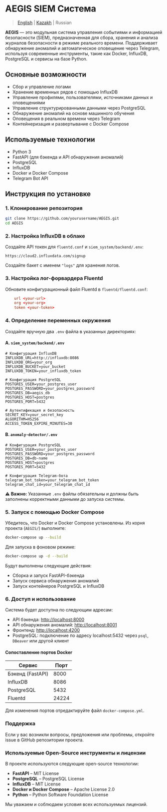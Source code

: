 # AEGIS SIEM Система


> [English](https://github.com/scara02/AEGIS/blob/main/README.md) | [Kazakh](https://github.com/scara02/AEGIS/blob/main/README.kz.md) | Russian


**AEGIS** — это модульная система управления событиями и информацией безопасности (SIEM), предназначенная для сбора, хранения и анализа журналов безопасности в режиме реального времени. Поддерживает обнаружение аномалий и автоматическое оповещение через Telegram, используя современные инструменты, такие как Docker, InfluxDB, PostgreSQL и сервисы на базе Python.

## Основные возможности

- Сбор и управление логами
- Хранение временных рядов с помощью InfluxDB
- Управление профилями, пользователями, источниками данных и оповещениями
- Управление структурированными данными через PostgreSQL
- Обнаружение аномалий на основе машинного обучения
- Оповещения в реальном времени через Telegram
- Контейнеризация и развертывание с Docker Compose

## Используемые технологии

- Python 3
- FastAPI (для бэкенда и API обнаружения аномалий)
- PostgreSQL
- InfluxDB
- Docker и Docker Compose
- Telegram Bot API

## Инструкция по установке

### 1. Клонирование репозитория

```bash
git clone https://github.com/yourusername/AEGIS.git
cd AEGIS
```

### 2. Настройка InfluxDB в облаке

Создайте API токен для `fluentd.conf` и `siem_system/backend/.env`:

```url
https://cloud2.influxdata.com/signup
```

Создайте бакет с именем `"logs"` для хранения логов.

### 3. Настройка лог-форвардера Fluentd

Обновите конфигурационный файл Fluentd в `fluentd/fluentd.conf`:

```conf
    url <your-url>
    org <your-org>
    token <your-token>
```

### 4. Определение переменных окружения

Создайте вручную два `.env` файла в указанных директориях:

#### A. `siem_system/backend/.env`

```.env
# Конфигурация InfluxDB
INFLUXDB_URL=http://influxdb:8086
INFLUXDB_ORG=your_org
INFLUXDB_BUCKET=your_bucket
INFLUXDB_TOKEN=your_influxdb_token

# Конфигурация PostgreSQL
POSTGRES_USER=your_postgres_user
POSTGRES_PASSWORD=your_postgres_password
POSTGRES_DB=aegis_db
POSTGRES_HOST=postgres
POSTGRES_PORT=5432

# Аутентификация и безопасность
SECRET_KEY=your_secret_key
ALGORITHM=HS256
ACCESS_TOKEN_EXPIRE_MINUTES=30
```

#### B. `anomaly-detector/.env`

```.env
# Конфигурация PostgreSQL
POSTGRES_USER=your_postgres_user
POSTGRES_PASSWORD=your_postgres_password
POSTGRES_DB=db-name
POSTGRES_HOST=postgres
POSTGRES_PORT=5432

# Конфигурация Telegram-бота
telegram_bot_token=your_telegram_bot_token
telegram_chat_id=your_telegram_chat_id
```

⚠️ **Важно:** Указанные `.env` файлы обязательны и должны быть заполнены корректными данными до запуска системы.

### 5. Запуск с помощью Docker Compose

Убедитесь, что Docker и Docker Compose установлены. Из корня проекта (`AEGIS/`) выполните:

```bash
docker-compose up --build
```

Для запуска в фоновом режиме:

```bash
docker-compose up -d --build
```

Будут выполнены следующие действия:

- Сборка и запуск FastAPI-бэкенда
- Запуск сервиса обнаружения аномалий
- Запуск контейнеров PostgreSQL и InfluxDB

### 6. Доступ и использование

Система будет доступна по следующим адресам:

- API бэкенда: [http://localhost:8000](http://localhost:8000)
- API обнаружения аномалий: [http://localhost:8001](http://localhost:8001)
- Фронтенд: [http://localhost:4200](http://localhost:4200)
- PostgreSQL: подключение по адресу localhost:5432 через `psql`, `DBeaver` или другой клиент

#### Сопоставление портов Docker

| Сервис           | Порт  |
| ---------------- | ----- |
| Бэкенд (FastAPI) | 8000  |
| InfluxDB         | 8086  |
| PostgreSQL       | 5432  |
| Fluentd          | 24224 |

Для изменения портов отредактируйте файл `docker-compose.yml`.


### Поддержка

Если у вас возникли вопросы, предложения или проблемы, откройте issue в GitHub репозитории проекта.


### Используемые Open-Source инструменты и лицензии

В проекте используются следующие open-source технологии:

- **FastAPI** – MIT License
- **PostgreSQL** – PostgreSQL License
- **InfluxDB** – MIT License
- **Docker и Docker Compose** – Apache License 2.0
- **Python** – Python Software Foundation License

Мы уважаем и соблюдаем условия всех используемых лицензий.
